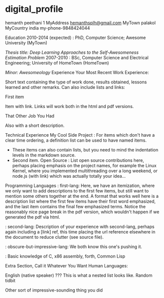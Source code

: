 # digital_profile
hemanth peethani
1 MyAddress hemanthsplh@gmail.com MyTown palakol MyCountry india my-phone-9848424044

Education
2010-2014 (expected) : PhD, Computer Science; Awesome University (MyTown)

*Thesis title: Deep Learning Approaches to the Self-Awesomeness
 Estimation Problem*
2007-2010 : BSc, Computer Science and Electrical Engineering; University of HomeTown (HomeTown)

*Minor: Awesomeology*
Experience
Your Most Recent Work Experience:

Short text containing the type of work done, results obtained, lessons learned and other remarks. Can also include lists and links:

First item

Item with link. Links will work both in the html and pdf versions.

That Other Job You Had

Also with a short description.

Technical Experience
My Cool Side Project : For items which don't have a clear time ordering, a definition list can be used to have named items.

* These items can also contain lists, but you need to mind the
  indentation levels in the markdown source.
* Second item.
Open Source : List open source contributions here, perhaps placing emphasis on the project names, for example the Linux Kernel, where you implemented multithreading over a long weekend, or node.js (with link) which was actually totally your idea...

Programming Languages : first-lang: Here, we have an itemization, where we only want to add descriptions to the first few items, but still want to mention some others together at the end. A format that works well here is a description list where the first few items have their first word emphasized, and the last item contains the final few emphasized terms. Notice the reasonably nice page break in the pdf version, which wouldn't happen if we generated the pdf via html.

: second-lang: Description of your experience with second-lang, perhaps again including a [link] ref, this time placing the url reference elsewhere in the document to reduce clutter (see source file).

: obscure-but-impressive-lang: We both know this one's pushing it.

: Basic knowledge of C, x86 assembly, forth, Common Lisp

Extra Section, Call it Whatever You Want
Human Languages:

English (native speaker)
???
This is what a nested list looks like.
Random tidbit

Other sort of impressive-sounding thing you did
